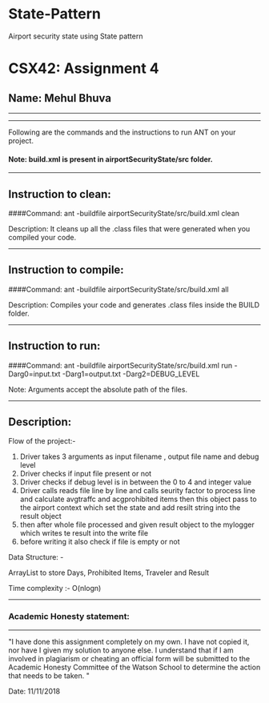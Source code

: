 # State-Pattern
Airport security state using State pattern
# CSX42: Assignment 4
## Name: Mehul Bhuva

-----------------------------------------------------------------------
-----------------------------------------------------------------------


Following are the commands and the instructions to run ANT on your project.
#### Note: build.xml is present in airportSecurityState/src folder.

-----------------------------------------------------------------------
## Instruction to clean:

####Command: ant -buildfile airportSecurityState/src/build.xml clean

Description: It cleans up all the .class files that were generated when you
compiled your code.

-----------------------------------------------------------------------
## Instruction to compile:

####Command: ant -buildfile airportSecurityState/src/build.xml all

Description: Compiles your code and generates .class files inside the BUILD folder.

-----------------------------------------------------------------------
## Instruction to run:

####Command: ant -buildfile airportSecurityState/src/build.xml run -Darg0=input.txt -Darg1=output.txt -Darg2=DEBUG_LEVEL

Note: Arguments accept the absolute path of the files.


-----------------------------------------------------------------------
## Description:

Flow of the project:-

1. Driver takes 3 arguments as input filename , output file name and debug level
2. Driver checks if input file present or not
3. Driver checks if debug level is in between the 0 to 4 and integer value 
4. Driver calls reads file line by line and calls seurity factor to process line and calculate avgtraffc and acgprohibited items then this object pass to the airport context which set the state and add resilt string into the result object
5. then after whole file processed and given result object to the mylogger which writes te result into the write file
6. before writing it also check if file is empty or not




Data Structure: -

ArrayList to store Days, Prohibited Items, Traveler and Result


Time complexity :- O(nlogn) 

-----------------------------------------------------------------------
### Academic Honesty statement:
-----------------------------------------------------------------------

"I have done this assignment completely on my own. I have not copied
it, nor have I given my solution to anyone else. I understand that if
I am involved in plagiarism or cheating an official form will be
submitted to the Academic Honesty Committee of the Watson School to
determine the action that needs to be taken. "

Date: 11/11/2018


